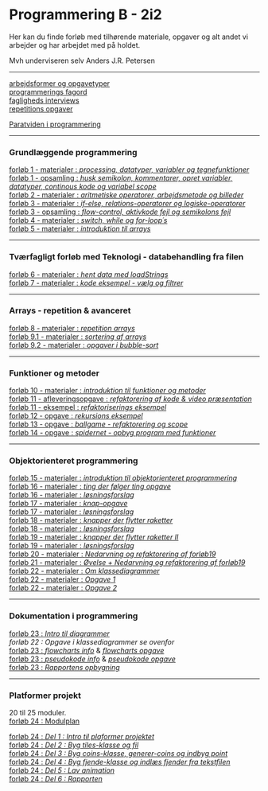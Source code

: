 # Programmering B - 2i2

Her kan du finde forløb med tilhørende materiale, opgaver og alt andet vi arbejder og har arbejdet med på holdet.

Mvh underviseren selv Anders J.R. Petersen

---

[arbejdsformer og opgavetyper](arbejdsformer/arbejdsformer.md)    
[programmerings fagord](terminologi/terminologi.md)       
[fagligheds interviews](faglighedsinterviews/interviews.md)       
[repetitions opgaver](repetitionsopgaver/alle_oversigt.md)  

[Paratviden i programmering](explainers/explainers.md)

---

### Grundlæggende programmering
[forløb 1 - materialer : *processing, datatyper, variabler og tegnefunktioner*](forlob1_intro/forlob1.md)                
[forløb 1 - opsamling  : *husk semikolon, kommentarer, opret variabler, datatyper, continous kode og variabel scope*](forlob1_intro/forlob1_opsamling.md)                       
[forløb 2 - materialer : *aritmetiske operatorer, arbejdsmetode og billeder*](forlob2_operatorer_og_arbejdsmetode/forlob2_operatorer_og_arbejdsmetode.md)                
[forløb 3 - materialer : *if-else, relations-operatorer og logiske-operatorer*](forlob3_if_else_logiske_og_relations_operatorer/forlob3.md)              
[forløb 3 - opsamling  : *flow-control, aktivkode fejl og semikolons fejl*](forlob3_if_else_logiske_og_relations_operatorer/forlob3_opsamling.md)               
[forløb 4 - materialer : *switch, while og for-loop´s*](forlob4_switch_while_for_loop/forlob4.md)              
[forløb 5 - materialer : *introduktion til arrays*](forlob5_arrays/forlob5_arrays.md)                

----              

### Tværfagligt forløb med Teknologi - databehandling fra filen                
[forløb 6 - materialer : *hent data med loadStrings*](forlob6_loadStrings/forlob6_loadStrings.md)               
[forløb 7 - materialer : *kode eksempel - vælg og filtrer*](forlob7_select_og_filtrer/forlob7_select_og_filtrer.md)               

----------------------------------                 

### Arrays - repetition & avanceret                
[forløb 8 - materialer : *repetition arrays*](forlob8_rep_arrays/forlob8_rep_arrays.md)                              
[forløb 9.1 - materialer : *sortering af arrays*](forlob9_arrays_sortering/forlob9_arrays_sortering.md)                               
[forløb 9.2 - materialer : *opgaver i bubble-sort*](forlob9_arrays_sortering/sorting_opgaver.md)            

----------------------------------           

### Funktioner og metoder                   
[forløb 10 - materialer : *introduktion til funktioner og metoder*](forlob10_funktioner/forlob10_funktioner.md)               
[forløb 11 - afleveringsopgave : *refaktorering af kode & video præsentation*](forlob11_refaktorering_med_funktioner/forlob11_refaktorering_med_funktioner.md)           
[forløb 11 - eksempel : *refaktoriserings eksempel*](forlob11_refaktorering_med_funktioner/refaktorering_eksempel.md)           
[forløb 12 - opgave : *rekursions eksempel*](forlob12_funktioner_rekursivt_tree/forlob12_tree.md)              
[forløb 13 - opgave : *ballgame - refaktorering og scope*](forlob13_refaktorering_ballgame/forlob13_refaktorering_ballgame.md)           
[forløb 14 - opgave : *spidernet - opbyg program med funktioner*](forlob14_spidernet_lav_funktioner/forlob14_spidernet_lav_funktioner.md)             

----------------------------------              

### Objektorienteret programmering                 
[forløb 15 - materialer : *introduktion til objektorienteret programmering*](forlob15_oop_intro1/forlob15_oop_intro1.md)               
[forløb 16 - materialer : *ting der følger ting opgave*](forlob16_oop_followers/oop_followers.md)                    
[forløb 16 - materialer : *løsningsforslag*](forlob16_oop_followers/solutionDel3.md)              
[forløb 17 - materialer : *knap-opgave*](forlob17_oop_knap1/oop_knap1.md)                           
[forløb 17 - materialer : *løsningsforslag*](forlob17_oop_knap1/oop_knap1_solution.md)       
[forløb 18 - materialer : *knapper der flytter raketter*](forlob18_oop_knap2/oop_knap2.md)          
[forløb 18 - materialer : *løsningsforslag*](forlob18_oop_knap2/oop_knap2_solution.md)        
[forløb 19 - materialer : *knapper der flytter raketter II*](forlob19_oop_knapRaket3/oop_knapRaket3.md)       
[forløb 19 - materialer : *løsningsforslag*](forlob19_oop_knapRaket3/oop_knapRaket3_solution.md)      
[forløb 20 - materialer : *Nedarvning og refaktorering af forløb19*](forlob20_oop_nedarvning/oop_nedarvning.md)             
[forløb 21 - materialer : *Øvelse + Nedarvning og refaktorering af forløb19*](forlob21_oop_nedarvning2/oop_nedarvning2.md)    
[forløb 22 - materialer : *Om klassediagrammer*](forlob22_oop_klassediagram/forlob22_klassediagram.md)       
[forløb 22 - materialer : *Opgave 1*](forlob22_oop_klassediagram/forlob22_klassediagramOpgave.md)       
[forløb 22 - materialer : *Opgave 2*](forlob22_oop_klassediagram/forlob22_klassediagramOpgave2.md)   

----------------------------------

### Dokumentation i programmering
[forløb 23 : *Intro til diagrammer*](forlob23_dokumentation/forlob23_dokumentation.md)       
*forløb 22 : Opgave i klassediagrammer se ovenfor*              
[forløb 23 : *flowcharts info*](forlob23_dokumentation/forlob23_info_flowchart.md) & [*flowcharts opgave*](forlob23_dokumentation/forlob23_opgave_flowchart.md)         
[forløb 23 : *pseudokode info*](forlob23_dokumentation/forlob23_info_pseudokode.md) & [*pseudokode opgave*](forlob23_dokumentation/forlob23_opgave_pseudokode.md)       
[forløb 23 : *Rapportens opbygning*](forlob23_dokumentation/forlob23_dokumentation.md)       

----------------------------------

### Platformer projekt
20 til 25 moduler.    
[forløb 24 : Modulplan](forlob24_ProjektPlatform/forlob24_tidsplan.md)

[forløb 24 : *Del 1 : Intro til plaformer projektet*](forlob24_ProjektPlatform/forlob24_intro_projekt_platform.md)  
[forløb 24 : *Del 2 : Byg tiles-klasse og fil*](forlob24_ProjektPlatform/forlob24_tiles_del2.md)    
[forløb 24 : *Del 3 : Byg coins-klasse, generer-coins og indbyg point*](forlob24_ProjektPlatform/forlob24_coins_del3.md)    
[forløb 24 : *Del 4 : Byg fjende-klasse og indlæs fjender fra tekstfilen*](forlob24_ProjektPlatform/forlob24_enemies_del4.md)          
[forløb 24 : *Del 5 : Lav animation*](forlob24_ProjektPlatform/forlob24_animation_del5.md)       
[forløb 24 : *Del 6 : Rapporten*](forlob24_ProjektPlatform/forlob24_rapporten_del6.md)